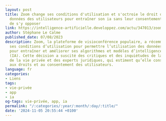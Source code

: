 ```yaml
---
layout: post
title: Zoom change ses conditions d'utilisation et s'octroie le droit d'utiliser les
  données des utilisateurs pour entraîner son ia sans leur consentement, ni possibilité
  de s'y opposer
link: https://intelligence-artificielle.developpez.com/actu/347013/zoom-change-ses-conditions-d-utilisation-et-s-octroie-le-droit-d-utiliser-les-donnees-des-utilisateurs-pour-entrainer-son-ia-sans-leur-consentement-ni-possibilite-de-s-y-opposer
author: Stéphane Le Calme
published_date: 07/08/2023
description: Zoom, la plateforme de visioconférence populaire, a récemment mis à jour
  ses conditions d’utilisation pour permettre l’utilisation des données des utilisateurs
  pour entraîner et améliorer ses algorithmes et modèles d’intelligence artificielle
  (IA). Cette décision a suscité des critiques et des inquiétudes de la part des défenseurs
  de la vie privée et des experts juridiques, qui estiment qu’elle constitue une atteinte
  aux droits et au consentement des utilisateurs.
language: fr
categories:
- Liens
tags:
- vie-privée
- app
- ia
og-tags: vie-privée, app, ia
permalink: "/:categories/:year/:month/:day/:title/"
date: '2024-11-05 20:55:44 +0100'
---
```

